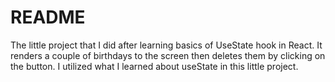 # README

The little project that I did after learning basics of UseState hook in React. It renders a couple of birthdays to the screen then deletes them by clicking on the button. I utilized what I learned about useState in this little project.
